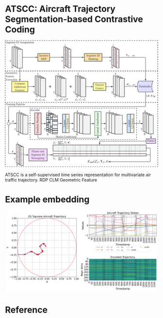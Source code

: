 # ATSCC: Aircraft Trajectory Segmentation-based Contrastive Coding

![Screenshot](atscc.png)

ATSCC is a self-supervised time series representation for multivariate air traffic trajectory.
RDP
CLM
Geometric Feature

# Example embedding

![Screenshot](embedding.png)

# Reference
